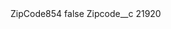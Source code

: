 <?xml version="1.0" encoding="UTF-8"?>
<CustomMetadata xmlns="http://soap.sforce.com/2006/04/metadata" xmlns:xsi="http://www.w3.org/2001/XMLSchema-instance" xmlns:xsd="http://www.w3.org/2001/XMLSchema">
    <label>ZipCode854</label>
    <protected>false</protected>
    <values>
        <field>Zipcode__c</field>
        <value xsi:type="xsd:string">21920</value>
    </values>
</CustomMetadata>
